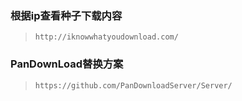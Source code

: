 ### 根据ip查看种子下载内容

> `http://iknowwhatyoudownload.com/`



### PanDownLoad替换方案

> `https://github.com/PanDownloadServer/Server/`


